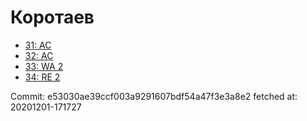 # Коротаев
- [31: AC](31.md)
- [32: AC](32.md)
- [33: WA 2](33.md)
- [34: RE 2](34.md)

Commit: e53030ae39ccf003a9291607bdf54a47f3e3a8e2
 fetched at: 20201201-171727
